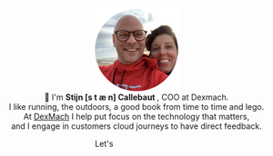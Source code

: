 <p align="center" font-size=18px>
    <img src="img/profile_round.png" height="150" width="150" align="center"/><br />   
    👋 I'm <strong>Stijn [s t &#230; n] Callebaut </strong>, COO at Dexmach. <br />
    I like running, the outdoors, a good book from time to time and lego. <br /> At <a href="https://www.dexmach.com">DexMach</a> I help put focus on the technology that matters, <br /> and I engage in customers cloud journeys to have direct feedback. <br />
</p>
<p align="center">
    <span> Let's </span>
    <a href="https://callebaut.io" target="_blank" rel="noopener noreferrer me" title="my personal website" style="color:white;text-decoration : underline;">
        <span> Connect :coffee: </span>
    </a>
</p>
